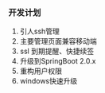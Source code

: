 ### 开发计划
 
   1. 引人ssh管理
   2. 主要管理页面兼容移动端
   3. ssl 到期提醒、快捷续签
   4. 升级到SpringBoot 2.0.x
   5. 重构用户权限
   6. windows快速升级
   
